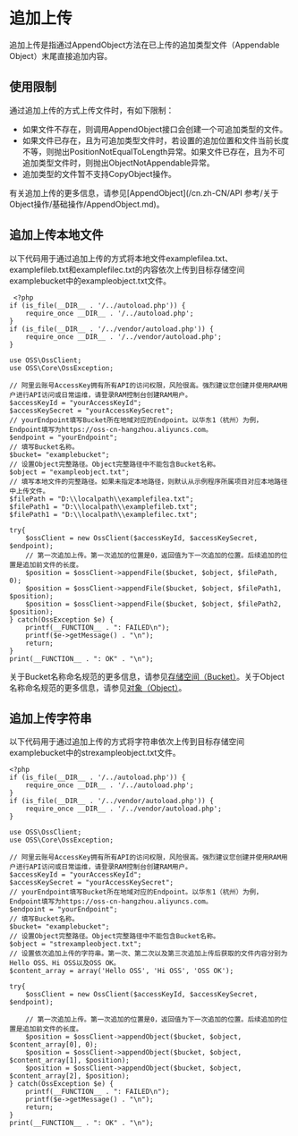 # 追加上传

追加上传是指通过AppendObject方法在已上传的追加类型文件（Appendable Object）末尾直接追加内容。

## 使用限制

通过追加上传的方式上传文件时，有如下限制：

-   如果文件不存在，则调用AppendObject接口会创建一个可追加类型的文件。
-   如果文件已存在，且为可追加类型文件时，若设置的追加位置和文件当前长度不等，则抛出PositionNotEqualToLength异常。如果文件已存在，且为不可追加类型文件时，则抛出ObjectNotAppendable异常。
-   追加类型的文件暂不支持CopyObject操作。

有关追加上传的更多信息，请参见[AppendObject](/cn.zh-CN/API 参考/关于Object操作/基础操作/AppendObject.md)。

## 追加上传本地文件

以下代码用于通过追加上传的方式将本地文件examplefilea.txt、examplefileb.txt和examplefilec.txt的内容依次上传到目标存储空间examplebucket中的exampleobject.txt文件。

```
 <?php
if (is_file(__DIR__ . '/../autoload.php')) {
    require_once __DIR__ . '/../autoload.php';
}
if (is_file(__DIR__ . '/../vendor/autoload.php')) {
    require_once __DIR__ . '/../vendor/autoload.php';
}

use OSS\OssClient;
use OSS\Core\OssException;

// 阿里云账号AccessKey拥有所有API的访问权限，风险很高。强烈建议您创建并使用RAM用户进行API访问或日常运维，请登录RAM控制台创建RAM用户。
$accessKeyId = "yourAccessKeyId";
$accessKeySecret = "yourAccessKeySecret";
// yourEndpoint填写Bucket所在地域对应的Endpoint。以华东1（杭州）为例，Endpoint填写为https://oss-cn-hangzhou.aliyuncs.com。
$endpoint = "yourEndpoint";
// 填写Bucket名称。
$bucket= "examplebucket";
// 设置Object完整路径。Object完整路径中不能包含Bucket名称。
$object = "exampleobject.txt";
// 填写本地文件的完整路径。如果未指定本地路径，则默认从示例程序所属项目对应本地路径中上传文件。
$filePath = "D:\\localpath\\examplefilea.txt";
$filePath1 = "D:\\localpath\\examplefileb.txt";
$filePath1 = "D:\\localpath\\examplefilec.txt";

try{
    $ossClient = new OssClient($accessKeyId, $accessKeySecret, $endpoint);
    // 第一次追加上传。第一次追加的位置是0，返回值为下一次追加的位置。后续追加的位置是追加前文件的长度。
    $position = $ossClient->appendFile($bucket, $object, $filePath, 0);
    $position = $ossClient->appendFile($bucket, $object, $filePath1, $position);
    $position = $ossClient->appendFile($bucket, $object, $filePath2, $position);
} catch(OssException $e) {
    printf(__FUNCTION__ . ": FAILED\n");
    printf($e->getMessage() . "\n");
    return;
}
print(__FUNCTION__ . ": OK" . "\n");            
```

关于Bucket名称命名规范的更多信息，请参见[存储空间（Bucket）](/cn.zh-CN/开发指南/基本概念.md)。关于Object名称命名规范的更多信息，请参见[对象（Object）](/cn.zh-CN/开发指南/基本概念.md)。

## 追加上传字符串

以下代码用于通过追加上传的方式将字符串依次上传到目标存储空间examplebucket中的strexampleobject.txt文件。

```
<?php
if (is_file(__DIR__ . '/../autoload.php')) {
    require_once __DIR__ . '/../autoload.php';
}
if (is_file(__DIR__ . '/../vendor/autoload.php')) {
    require_once __DIR__ . '/../vendor/autoload.php';
}

use OSS\OssClient;
use OSS\Core\OssException;

// 阿里云账号AccessKey拥有所有API的访问权限，风险很高。强烈建议您创建并使用RAM用户进行API访问或日常运维，请登录RAM控制台创建RAM用户。
$accessKeyId = "yourAccessKeyId";
$accessKeySecret = "yourAccessKeySecret";
// yourEndpoint填写Bucket所在地域对应的Endpoint。以华东1（杭州）为例，Endpoint填写为https://oss-cn-hangzhou.aliyuncs.com。
$endpoint = "yourEndpoint";
// 填写Bucket名称。
$bucket= "examplebucket";
// 设置Object完整路径。Object完整路径中不能包含Bucket名称。
$object = "strexampleobject.txt";
// 设置依次追加上传的字符串。第一次、第二次以及第三次追加上传后获取的文件内容分别为Hello OSS、Hi OSS以及OSS OK。
$content_array = array('Hello OSS', 'Hi OSS', 'OSS OK');

try{
    $ossClient = new OssClient($accessKeyId, $accessKeySecret, $endpoint);

    // 第一次追加上传。第一次追加的位置是0，返回值为下一次追加的位置。后续追加的位置是追加前文件的长度。
    $position = $ossClient->appendObject($bucket, $object, $content_array[0], 0);    
    $position = $ossClient->appendObject($bucket, $object, $content_array[1], $position);   
    $position = $ossClient->appendObject($bucket, $object, $content_array[2], $position);
} catch(OssException $e) {
    printf(__FUNCTION__ . ": FAILED\n");
    printf($e->getMessage() . "\n");
    return;
}
print(__FUNCTION__ . ": OK" . "\n");           
```


